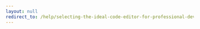 ```yaml
---
layout: null
redirect_to: /help/selecting-the-ideal-code-editor-for-professional-development/
---
```

